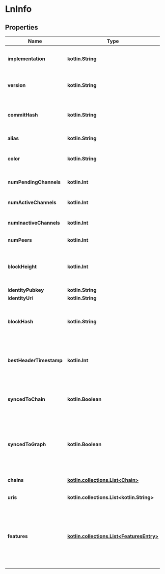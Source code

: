 
# LnInfo

## Properties
Name | Type | Description | Notes
------------ | ------------- | ------------- | -------------
**implementation** | **kotlin.String** | Lightning software implementation (LND, CLN) | 
**version** | **kotlin.String** | The version of the software that the node is running. | 
**commitHash** | **kotlin.String** | The SHA1 commit hash that the daemon is compiled with. | 
**alias** | **kotlin.String** | The alias of the node. | 
**color** | **kotlin.String** | The color of the current node in hex code format. | 
**numPendingChannels** | **kotlin.Int** | Number of pending channels. | 
**numActiveChannels** | **kotlin.Int** | Number of active channels. | 
**numInactiveChannels** | **kotlin.Int** | Number of inactive channels. | 
**numPeers** | **kotlin.Int** | Number of peers. | 
**blockHeight** | **kotlin.Int** | The node&#39;s current view of the height of the best block. Only available with LND. | 
**identityPubkey** | **kotlin.String** |  |  [optional]
**identityUri** | **kotlin.String** |  |  [optional]
**blockHash** | **kotlin.String** | The node&#39;s current view of the hash of the best block. Only available with LND. |  [optional]
**bestHeaderTimestamp** | **kotlin.Int** | Timestamp of the block best known to the wallet. Only available with LND. |  [optional]
**syncedToChain** | **kotlin.Boolean** | Whether the wallet&#39;s view is synced to the main chain. Only available with LND. |  [optional]
**syncedToGraph** | **kotlin.Boolean** | Whether we consider ourselves synced with the public channel graph. Only available with LND. |  [optional]
**chains** | [**kotlin.collections.List&lt;Chain&gt;**](Chain.md) | A list of active chains the node is connected to |  [optional]
**uris** | **kotlin.collections.List&lt;kotlin.String&gt;** | The URIs of the current node. |  [optional]
**features** | [**kotlin.collections.List&lt;FeaturesEntry&gt;**](FeaturesEntry.md) | Features that our node has advertised in our init message node announcements and invoices. Not yet implemented with CLN |  [optional]




